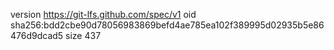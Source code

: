 version https://git-lfs.github.com/spec/v1
oid sha256:bdd2cbe90d78056983869befd4ae785ea102f389995d02935b5e86476d9dcad5
size 437

